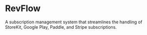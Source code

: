 # RevFlow
A subscription management system that streamlines the handling of StoreKit, Google Play, Paddle, and Stripe subscriptions.
